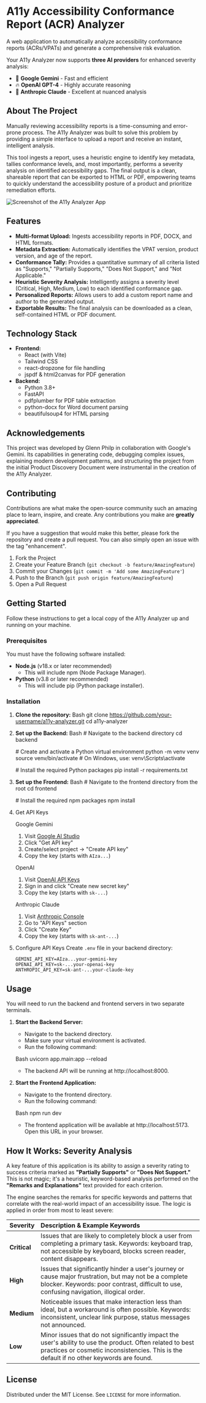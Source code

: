 # **A11y Accessibility Conformance Report (ACR) Analyzer**

A web application to automatically analyze accessibility conformance reports (ACRs/VPATs) and generate a comprehensive risk evaluation.

Your A11y Analyzer now supports **three AI providers** for enhanced severity analysis:

- 🤖 **Google Gemini** - Fast and efficient
- 🔥 **OpenAI GPT-4** - Highly accurate reasoning
- 🧠 **Anthropic Claude** - Excellent at nuanced analysis

## **About The Project**

Manually reviewing accessibility reports is a time-consuming and error-prone process. The A11y Analyzer was built to solve this problem by providing a simple interface to upload a report and receive an instant, intelligent analysis.

This tool ingests a report, uses a heuristic engine to identify key metadata, tallies conformance levels, and, most importantly, performs a severity analysis on identified accessibility gaps. The final output is a clean, shareable report that can be exported to HTML or PDF, empowering teams to quickly understand the accessibility posture of a product and prioritize remediation efforts.

![Screenshot of the A11y Analyzer App](screenshot-app.jpeg)

## **Features**

* **Multi-format Upload:** Ingests accessibility reports in PDF, DOCX, and HTML formats.
* **Metadata Extraction:** Automatically identifies the VPAT version, product version, and age of the report.
* **Conformance Tally:** Provides a quantitative summary of all criteria listed as "Supports," "Partially Supports," "Does Not Support," and "Not Applicable."
* **Heuristic Severity Analysis:** Intelligently assigns a severity level (Critical, High, Medium, Low) to each identified conformance gap.
* **Personalized Reports:** Allows users to add a custom report name and author to the generated output.
* **Exportable Results:** The final analysis can be downloaded as a clean, self-contained HTML or PDF document.

## **Technology Stack**

* **Frontend:**
  * React (with Vite)
  * Tailwind CSS
  * react-dropzone for file handling
  * jspdf & html2canvas for PDF generation
* **Backend:**
  * Python 3.8+
  * FastAPI
  * pdfplumber for PDF table extraction
  * python-docx for Word document parsing
  * beautifulsoup4 for HTML parsing

## Acknowledgements

This project was developed by Glenn Philp in collaboration with Google's Gemini. Its capabilities in generating code, debugging complex issues, explaining modern development patterns, and structuring the project from the initial Product Discovery Document were instrumental in the creation of the A11y Analyzer.

## Contributing

Contributions are what make the open-source community such an amazing place to learn, inspire, and create. Any contributions you make are **greatly appreciated**.

If you have a suggestion that would make this better, please fork the repository and create a pull request. You can also simply open an issue with the tag "enhancement".

1.  Fork the Project
2.  Create your Feature Branch (`git checkout -b feature/AmazingFeature`)
3.  Commit your Changes (`git commit -m 'Add some AmazingFeature'`)
4.  Push to the Branch (`git push origin feature/AmazingFeature`)
5.  Open a Pull Request

## **Getting Started**

Follow these instructions to get a local copy of the A11y Analyzer up and running on your machine.

### **Prerequisites**

You must have the following software installed:

* **Node.js** (v18.x or later recommended)
  * This will include npm (Node Package Manager).
* **Python** (v3.8 or later recommended)
  * This will include pip (Python package installer).

### **Installation**

1. **Clone the repository:**
   Bash
   git clone https://github.com/your-username/a11y-analyzer.git
   cd a11y-analyzer

2. **Set up the Backend:**
   Bash
   \# Navigate to the backend directory
   cd backend

   \# Create and activate a Python virtual environment
   python \-m venv venv
   source venv/bin/activate  \# On Windows, use: venv\\Scripts\\activate

   \# Install the required Python packages
   pip install \-r requirements.txt

3. **Set up the Frontend:**
   Bash
   \# Navigate to the frontend directory from the root
   cd frontend

   \# Install the required npm packages
   npm install

4. Get API Keys

   Google Gemini
   1. Visit [Google AI Studio](https://aistudio.google.com/)
   2. Click "Get API key"
   3. Create/select project → "Create API key"
   4. Copy the key (starts with `AIza...`)

   OpenAI
   1. Visit [OpenAI API Keys](https://platform.openai.com/api-keys)
   2. Sign in and click "Create new secret key"
   3. Copy the key (starts with `sk-...`)

   Anthropic Claude
   1. Visit [Anthropic Console](https://console.anthropic.com/)
   2. Go to "API Keys" section
   3. Click "Create Key"
   4. Copy the key (starts with `sk-ant-...`)

5. Configure API Keys
   Create `.env` file in your backend directory:
   ```env
   GEMINI_API_KEY=AIza...your-gemini-key
   OPENAI_API_KEY=sk-...your-openai-key
   ANTHROPIC_API_KEY=sk-ant-...your-claude-key
   ```

## **Usage**

You will need to run the backend and frontend servers in two separate terminals.

1. **Start the Backend Server:**
   * Navigate to the backend directory.
   * Make sure your virtual environment is activated.
   * Run the following command:

   Bash
     uvicorn app.main:app \--reload

   * The backend API will be running at http://localhost:8000.
2. **Start the Frontend Application:**
   * Navigate to the frontend directory.
   * Run the following command:

   Bash
     npm run dev

   * The frontend application will be available at http://localhost:5173. Open this URL in your browser.

## **How It Works: Severity Analysis**

A key feature of this application is its ability to assign a severity rating to success criteria marked as **"Partially Supports"** or **"Does Not Support."** This is not magic; it's a heuristic, keyword-based analysis performed on the **"Remarks and Explanations"** text provided for each criterion.

The engine searches the remarks for specific keywords and patterns that correlate with the real-world impact of an accessibility issue. The logic is applied in order from most to least severe:

| Severity | Description & Example Keywords |
| :---- | :---- |
| **Critical** | Issues that are likely to completely block a user from completing a primary task. Keywords: keyboard trap, not accessible by keyboard, blocks screen reader, content disappears. |
| **High** | Issues that significantly hinder a user's journey or cause major frustration, but may not be a complete blocker. Keywords: poor contrast, difficult to use, confusing navigation, illogical order. |
| **Medium** | Noticeable issues that make interaction less than ideal, but a workaround is often possible. Keywords: inconsistent, unclear link purpose, status messages not announced. |
| **Low** | Minor issues that do not significantly impact the user's ability to use the product. Often related to best practices or cosmetic inconsistencies. This is the default if no other keywords are found. |

## License

Distributed under the MIT License. See `LICENSE` for more information.
